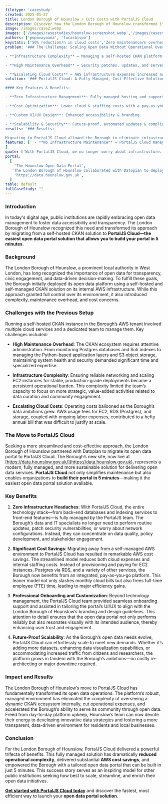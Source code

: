 ```yaml
---
filetype: 'casestudy'
created: 2025-01-27
title: London Borough of Hounslow / Cuts Costs with PortalJS Cloud
description: Discover how the London Borough of Hounslow transformed its open data management by migrating from self-hosted CKAN to PortalJS Cloud. Learn how to launch your open data portal in 5 minutes, reduce AWS costs, and boost data accessibility and civic engagement.
image: /images/case2.webp
images: ['/images/casestudies/hounslow-screenshot.webp','/images/casestudies/hounslow-search.webp','/images/casestudies/hounslow-dataset.webp','/images/casestudies/hounslow-groups.webp',]
authors: ['popovayoana', 'lucasbispo']
keystats: ['50% reduction/n in cloud costs','Zero maintenance/n overhead','Enhanced UI/UX/n & accessibility']
problem: '### The Challenge: Scaling Open Data Without Operational Overhead

- **Infrastructure Complexity** – Managing a self-hosted CKAN platform on AWS required significant resources and expertise.

- **High Maintenance Overhead** – Security patches, updates, and server management were consuming valuable IT bandwidth.

- **Escalating Cloud Costs** – AWS infrastructure expenses increased as data demands grew, making cost control a challenge.'
solution: '### PortalJS Cloud: A Fully Managed, Cost-Effective Solution

#### Key Features & Benefits:

- **Zero Infrastructure Management**: Fully managed hosting and support.

- **Cost Optimization**: Lower cloud & staffing costs with a pay-as-you-go model.

- **Custom UI/UX Design**: Enhanced accessibility & branding.

- **Scalability & Security**: Future-proof, automated updates & compliance.'
results: '### Results:

Migrating to PortalJS Cloud allowed the Borough to eliminate infrastructure maintenance, cut costs, and allocate resources more effectively. The open data portal remains accessible, reliable, and cost-efficient without requiring ongoing technical oversight.'
features: [' - **No Infrastructure Maintenance** – PortalJS Cloud manages updates, security, and hosting.', 'server', ' - **Cost Optimization** – Pay-as-you-go model reduces cloud and staffing expenses.', 'ewallet', ' - **Seamless Scaling** – Adapts automatically to increasing data demands.', 'expand',' - **Improved UI/UX** – Faster load times, modern design, and better navigation.' , 'browser'
]
quote: ['With PortalJS Cloud, we no longer worry about infrastructure. We’ve cut costs and improved our platform’s usability for citizens and researchers alike.', '/images/casestudies/hounslow-logo.webp', 'London Borough of Hounslow' ]
portal:
  [
    'The Hounslow Open Data Portal',
   'The London Borough of Hounslow collaborated with Datopian to deploy a fully managed data portal leveraging the capabilities of PortalJS Cloud.',
    'https://data.hounslow.gov.uk',
  ]
table: default
fullCaseStudy: ""
---
```


### Introduction

In today's digital age, public institutions are rapidly embracing open data management to foster data accessibility and transparency. The London Borough of Hounslow recognized this need and transformed its approach by migrating from a self-hosted CKAN solution to **PortalJS Cloud—the easiest open data portal solution that allows you to build your portal in 5 minutes**.

### Background

The London Borough of Hounslow, a prominent local authority in West London, has long recognized the importance of open data for transparency, civic engagement, and data-driven decision-making. To fulfill these goals, the Borough initially deployed its open data platform using a self-hosted and self-managed CKAN solution on its internal AWS infrastructure. While this approach granted full control over its environment, it also introduced complexity, maintenance overhead, and cost concerns.

### Challenges with the Previous Setup

Running a self-hosted CKAN instance in the Borough’s AWS tenant involved multiple cloud services and a dedicated team to manage them. Key challenges included:

- **High Maintenance Overhead**: The CKAN ecosystem requires attentive administration. From monitoring Postgres databases and Solr indexes to managing the Python-based application layers and S3 object storage, maintaining system health and security demanded significant time and specialized expertise.

- **Infrastructure Complexity**: Ensuring reliable networking and scaling EC2 instances for stable, production-grade deployments became a persistent operational burden. This complexity limited the team’s capacity to focus on more strategic, value-added activities related to data curation and community engagement.

- **Escalating Cloud Costs**: Operating costs ballooned as the Borough’s data ambitions grew. AWS usage fees for EC2, RDS (Postgres), and storage, coupled with ongoing labor expenses, contributed to a hefty annual bill that was difficult to justify at scale.

### The Move to PortalJS Cloud

Seeking a more streamlined and cost-effective approach, the London Borough of Hounslow partnered with Datopian to migrate its open data portal to PortalJS Cloud. The Borough’s new site, now live at [https://data.hounslow.gov.uk/](https://data.hounslow.gov.uk), represents a modern, fully managed, and more sustainable solution for delivering open data services. **PortalJS Cloud** not only simplifies maintenance but also enables organizations to **build their portal in 5 minutes**—making it the easiest open data portal solution available.

### Key Benefits

1. **Zero Infrastructure Headaches**:
   With PortalJS Cloud, the entire technology stack—from back-end databases and indexing services to front-end features—is fully managed by the PortalJS team. The Borough’s data and IT specialists no longer need to perform routine updates, patch security vulnerabilities, or worry about network configurations. Instead, they can concentrate on data quality, policy development, and stakeholder engagement.

2. **Significant Cost Savings**:
   Migrating away from a self-managed AWS environment to PortalJS Cloud has resulted in remarkable AWS cost savings. The streamlined model reduces both cloud expenses and internal staffing costs. Instead of provisioning and paying for EC2 instances, Postgres via RDS, and a variety of other services, the Borough now benefits from an integrated, pay-as-you-go platform. This leaner model not only slashes monthly cloud bills but also frees full-time employee (FTE) time, leading to major efficiency gains.


3. **Professional Onboarding and Customization**:
   Beyond technology management, the PortalJS Cloud team provided seamless onboarding support and assisted in tailoring the portal’s UI/UX to align with the London Borough of Hounslow’s branding and design guidelines. This attention to detail ensures that the open data portal not only performs reliably but also resonates visually with its intended audience, thereby enhancing user trust and engagement.

4. **Future-Proof Scalability**:
   As the Borough’s open data needs evolve, PortalJS Cloud can effortlessly scale to meet new demands. Whether it’s adding more datasets, enhancing data visualization capabilities, or accommodating increased traffic from citizens and researchers, the platform grows in tandem with the Borough’s ambitions—no costly re-architecting or major downtime required.

### Impact and Results

The London Borough of Hounslow’s move to PortalJS Cloud has fundamentally transformed its open data operations. The platform’s robust, managed environment has eliminated the complexity of overseeing a dynamic CKAN ecosystem internally, cut operational expenses, and accelerated the Borough’s ability to serve its community through open data. Freed from day-to-day platform upkeep, Hounslow’s team can now devote their energy to developing innovative data strategies and fostering a more transparent, data-driven environment for residents and local businesses.

### Conclusion

For the London Borough of Hounslow, PortalJS Cloud delivered a powerful trifecta of benefits. This fully managed solution has dramatically **reduced operational complexity**, delivered substantial **AWS cost savings**, and empowered the Borough with a tailored open data portal that can be built in just 5 minutes. This success story serves as an inspiring model for other public institutions seeking how best to scale, streamline, and enrich their open data initiatives.

**[Get started with PortalJS Cloud today](https://cloud.portaljs.com)** and discover the fastest, most efficient way to launch your **open data portal solution**.